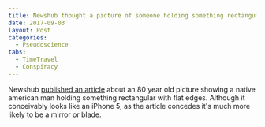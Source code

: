 ```yaml
---
title: Newshub thought a picture of someone holding something rectangular was newsworthy
date: 2017-09-03
layout: Post
categories:
  - Pseudoscience
tabs:
  - TimeTravel
  - Conspiracy
---
```


Newshub [published an article](http://www.newshub.co.nz/home/entertainment/2017/08/80yo-painting-appears-to-show-native-american-man-using-a-smartphone.html) about an 80 year old picture showing a native american man holding something rectangular with flat edges. Although it conceivably looks like an iPhone 5, as the article concedes it's much more likely to be a mirror or blade.

<!-- more -->
